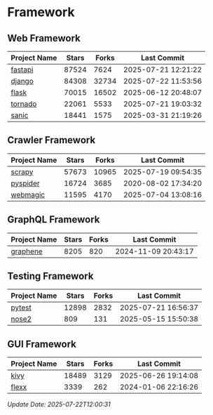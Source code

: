 # Framework

## Web Framework
| Project Name | Stars | Forks | Last Commit |
| ------------ | ----- | ----- | ----------- |
| [fastapi](https://github.com/fastapi/fastapi) | 87524 | 7624 | 2025-07-21 12:21:22 |
| [django](https://github.com/django/django) | 84308 | 32734 | 2025-07-22 11:53:56 |
| [flask](https://github.com/pallets/flask) | 70015 | 16502 | 2025-06-12 20:48:07 |
| [tornado](https://github.com/tornadoweb/tornado) | 22061 | 5533 | 2025-07-21 19:03:32 |
| [sanic](https://github.com/sanic-org/sanic) | 18441 | 1575 | 2025-03-31 21:19:26 |

## Crawler Framework
| Project Name | Stars | Forks | Last Commit |
| ------------ | ----- | ----- | ----------- |
| [scrapy](https://github.com/scrapy/scrapy) | 57673 | 10965 | 2025-07-19 09:54:35 |
| [pyspider](https://github.com/binux/pyspider) | 16724 | 3685 | 2020-08-02 17:34:20 |
| [webmagic](https://github.com/code4craft/webmagic) | 11595 | 4170 | 2025-07-04 13:08:16 |

## GraphQL Framework
| Project Name | Stars | Forks | Last Commit |
| ------------ | ----- | ----- | ----------- |
| [graphene](https://github.com/graphql-python/graphene) | 8205 | 820 | 2024-11-09 20:43:17 |

## Testing Framework
| Project Name | Stars | Forks | Last Commit |
| ------------ | ----- | ----- | ----------- |
| [pytest](https://github.com/pytest-dev/pytest) | 12898 | 2832 | 2025-07-21 16:56:37 |
| [nose2](https://github.com/nose-devs/nose2) | 809 | 131 | 2025-05-15 15:50:38 |

## GUI Framework
| Project Name | Stars | Forks | Last Commit |
| ------------ | ----- | ----- | ----------- |
| [kivy](https://github.com/kivy/kivy) | 18489 | 3129 | 2025-06-26 19:14:08 |
| [flexx](https://github.com/flexxui/flexx) | 3339 | 262 | 2024-01-06 22:16:26 |

*Update Date: 2025-07-22T12:00:31*